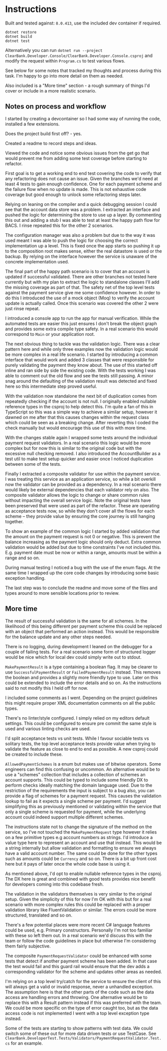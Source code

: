# Instructions

Built and tested against: `8.0.413`, use the included dev container if required.

```
dotnet restore
dotnet build
dotnet test
```

Alternatively you can run `dotnet run --project ClearBank.Developer.Console/ClearBank.Developer.Console.csproj` and modify the request within `Program.cs` to test various flows.

See below for some notes that tracked my thoughts and process during this task. I'm happy to go into more detail on them as needed.

Also included is a "More time" section - a rough summary of things I'd cover or include in a more realistic scenario.

## Notes on process and workflow

I started by creating a devcontainer so I had some way of running the code, installed a few extensions.

Does the project build first off? - yes.

Created a readme to record steps and ideas.

Viewed the code and notice some obvious issues from the get go that would prevent me from adding some test coverage before starting to refactor.

First goal is to get a working end to end test covering the code to verify that any refactoring does not cause an issue. Given the branches we'd need at least 4 tests to gain enough confidence. One for each payment scheme and the failure flow when no update is made. This is not exhaustive code coverage but good enough to unlock some refactoring steps later.

Relying on leaning on the compiler and a quick debugging session I could see that the account data store was a problem. I extracted an interface and pushed the logic for determining the store to use up a layer. By commenting this out and adding a stub I was able to test at least the happy path flow for BACS. I rinse repeated this for the other 2 scenarios.

The configuration manager was also a problem but due to the way it was used meant I was able to push the logic for choosing the correct implementation up a level. This is fixed once the app starts so pushing it up to the composition root makes sense, either the real datastore is used or the backup. By relying on the interface however the service is unaware of the concrete implementation used.

The final part of the happy path scenario is to cover that an account is updated if successful validated. There are other branches not tested here currently but with my plan to extract the logic to standalone classes I'll add the missing coverage as part of that. The safety net of the top level tests against the payment service give me some confidence however. In order to do this I introduced the use of a mock object (Moq) to verify the account update is actually called. Once this scenario was covered the other 2 were just rinse repeat.

I introduced a console app to run the app for manual verification. While the automated tests are easier this just ensures I don't break the object graph and provides some extra compile type safety. In a real scenario this would correspond to `Main` or your application root.

The next obvious thing to tackle was the validation logic. There was a clear pattern here and while only three examples now the validation logic would be more complex in a real life scenario. I started by introducing a common interface that would work and added 3 classes that were responsible for purely validating the payment they know about. The use of this started off inline and ran side by side the existing code. With the tests working I was able to comment out the old flow and see the tests still passing. A minor snag around the defaulting of the validation result was detected and fixed here so this intermediate step proved useful.

With the validation now standalone the next bit of duplication comes from repeatedly checking if the account is not null. I originally enabled nullable reference types in the csproj to help detect this. I'm quite a fan of this in TypeScript so this was a simple way to achieve a similar setup, however it dawned on me after that this causes changes within the request class which could be seen as a breaking change. After reverting this I coded the check manually but would encourage this use of this with more time.

With the changes stable again I wrapped some tests around the individual payment request validators. In a real scenario this logic would be more complex but for now this is similar to the original code but with the excessive null checking removed. I also introduced the AccountBuilder as a test util to make test setup quicker and easier once I noticed duplication between some of the tests.

Finally I extracted a composite validator for use within the payment service. I was treating this service as an application service, so while a bit overkill now the validator can be provided as a dependency. In a real scenario there would likely be external dependencies that each validator rely on also. The composite validator allows the logic to change or share common rules without impacting the overall service logic. Note the original tests have been preserved that were used as part of the refactor. These are operating as acceptance tests now, so while they don't cover all the flows for each scheme – they provide value by ensuring the core journey is still hanging together.

To show an example of the common logic I started by added validation that the amount on the payment request is not 0 or negative. This is prevent the balance increasing as the payment logic should only deduct. Extra common validation would be added but due to time constraints I've not included this. E.g. payment date must be now or within a range, amounts must be within a range and so on.

During manual testing I noticed a bug with the use of the enum flags. At the same time I wrapped up the core code changes by introducing some basic exception handling.

The last step was to conclude the readme and move some of the files and types around to more sensible locations prior to review.

## More time

The result of successful validation is the same for all schemes. In the likelihood of this being different per payment scheme this could be replaced with an object that performed an action instead. This would be responsible for the balance update and any other steps needed.

There is no logging, during development I leaned on the debugger for a couple of failing tests. For a real scenario some form of structured logger would be nice which for local dev could simply write out to stdout.

`MakePaymentResult` is a type containing a boolean flag. It may be clearer to use `SuccessfulPaymentResult` or `FailedPaymentResult` instead. This removes the boolean and provides a slightly more friendly type to use. Later on this could be extended to include the error details and so on. As the instructions said to not modify this I held off for now.

I included some comments as I went. Depending on the project guidelines this might require proper XML documentation comments on all the public types.

There's no linter/style configured. I simply relied on my editors default settings. This could be configured to ensure pre commit the same style is used and various linting checks are used.

I'd split acceptance tests vs unit tests. While I favour sociable tests vs solitary tests, the top level acceptance tests provide value when trying to validate the feature as close to end to end as possible. A new csproj could be created to include these.

`AllowedPaymentSchemes` is a enum but makes use of bitwise operators. Some engineers can find this confusing or uncommon. An alternative would be to use a "schemes" collection that includes a collection of schemes an account supports. This could be typed to include some friendly DX to perform checks ideally matching the domain language used. Due to the restriction of the requirements the input is subject to a bug also, you can provide a flag of schemes for a payment request. This causes the validation lookup to fail as it expects a single scheme per payment. I'd suggest simplifying this as previously mentioned or validating within the service that only a single scheme is requested for payment, while the underlying account could indeed support multiple different schemes.

The instructions state not to change the signature of the method on the service, so I've not touched the `MakePaymentRequest` type however it relies on a few primitive types e.g account numbers as strings. I'd introduce a value type here to represent an account and use that instead. This would be a string internally but allow validation and formatting to ensure we always have a valid account number. The same could be done for the other types such as amounts could be `Currency` and so on. There is a bit up front cost here but it pays of later once the whole code base is using it.

As mentioned above, I'd opt to enable nullable reference types in the csproj. The DX here is great and combined with good tests provides nice benefit for developers coming into this codebase fresh.

The validation in the validators themselves is very similar to the original setup. Given the simplicity of this for now I'm OK with this but for a real scenario with more complex rules this could be replaced with a proper validation library like FluentValidation or similar. The errors could be more structured, translated and so on.

There's a few potential places were more recent C# language features could be used, e.g. Primary constructors. Personally I'm not too familiar with these so left them out. In a real scenario we'd discuss this with the team or follow the code guidelines in place but otherwise I'm considering them fairly subjective.

The composite `PaymentRequestValidator` could be enhanced with some tests that detect if another payment scheme has been added. In that case the test would fail and this guard rail would ensure that the dev adds a corresponding validator for the scheme and updates other areas as needed.

I'm relying on a top level try/catch for the service to ensure the client of this will always get a valid or invalid response, never a unhandled exception. The assumption here is that the other parts of the code such as the data access are handling errors and throwing. One alternative would be to replace this with a Result pattern instead if this was preferred with the team. We could be more specific on the type of error caught too, but as the data access code is not implemented I went with a top level exception type instead.

Some of the tests are starting to show patterns with test data. We could switch some of these out for more data driven tests or use TestCase. See
`ClearBank.DeveloperTest.Tests/Validators/PaymentRequestValidator.Test.cs` for an example.

